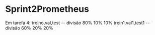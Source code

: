 # Sprint2Prometheus


Em tarefa 4:
treino,val,test     -- divisão 80% 10% 10%
trein1,val1,test1   -- divisão 60% 20% 20%
